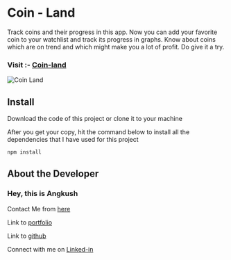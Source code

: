 # Coin - Land

Track coins and their progress in this app. Now you can add your favorite coin to your watchlist and track its progress in graphs. Know about coins which are on trend and which might make you a lot of profit. Do give it a try.

### Visit :- [Coin-land](https://coin-land.netlify.com)

![Coin Land](https://res.cloudinary.com/dvhucdquc/image/upload/v1658428724/ProjectsHomeImages/coin-land_qifnen.png)

## Install

Download the code of this project or clone it to your machine

After you get your copy, hit the command below to install all the dependencies that I have used for this project

```bash
npm install
```

## About the Developer

### Hey, this is Angkush

Contact Me from [here](https://angkush.vercel.app/contact)

Link to [portfolio](https://angkush.vercel.app)

Link to [github](https://github.com/angkushsahu)

Connect with me on [Linked-in](https://www.linkedin.com/in/angkush-sahu-0409311bb/)
